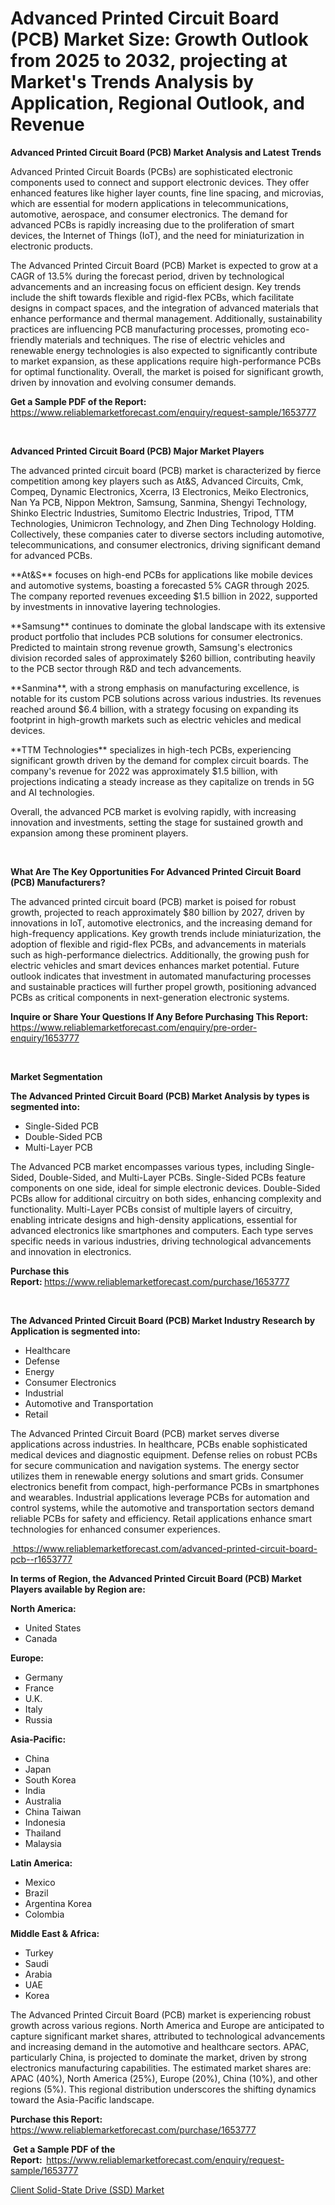 <p><h1>Advanced Printed Circuit Board (PCB) Market Size: Growth Outlook from 2025 to 2032, projecting at Market's Trends Analysis by Application, Regional Outlook, and Revenue</h1></p><p><strong>Advanced Printed Circuit Board (PCB) Market Analysis and Latest Trends</strong></p>
<p><p>Advanced Printed Circuit Boards (PCBs) are sophisticated electronic components used to connect and support electronic devices. They offer enhanced features like higher layer counts, fine line spacing, and microvias, which are essential for modern applications in telecommunications, automotive, aerospace, and consumer electronics. The demand for advanced PCBs is rapidly increasing due to the proliferation of smart devices, the Internet of Things (IoT), and the need for miniaturization in electronic products.</p><p>The Advanced Printed Circuit Board (PCB) Market is expected to grow at a CAGR of 13.5% during the forecast period, driven by technological advancements and an increasing focus on efficient design. Key trends include the shift towards flexible and rigid-flex PCBs, which facilitate designs in compact spaces, and the integration of advanced materials that enhance performance and thermal management. Additionally, sustainability practices are influencing PCB manufacturing processes, promoting eco-friendly materials and techniques. The rise of electric vehicles and renewable energy technologies is also expected to significantly contribute to market expansion, as these applications require high-performance PCBs for optimal functionality. Overall, the market is poised for significant growth, driven by innovation and evolving consumer demands.</p></p>
<p><strong>Get a Sample PDF of the Report:&nbsp;</strong> <a href="https://www.reliablemarketforecast.com/enquiry/request-sample/1653777?utm_campaign=1167&utm_medium=2&utm_source=Github&utm_content=ia&utm_term=12022025&utm_id=advanced-printed-circuit-board-pcb">https://www.reliablemarketforecast.com/enquiry/request-sample/1653777</a></p>
<p>&nbsp;</p>
<p><strong>Advanced Printed Circuit Board (PCB) Major Market Players</strong></p>
<p><p>The advanced printed circuit board (PCB) market is characterized by fierce competition among key players such as At&S, Advanced Circuits, Cmk, Compeq, Dynamic Electronics, Xcerra, I3 Electronics, Meiko Electronics, Nan Ya PCB, Nippon Mektron, Samsung, Sanmina, Shengyi Technology, Shinko Electric Industries, Sumitomo Electric Industries, Tripod, TTM Technologies, Unimicron Technology, and Zhen Ding Technology Holding. Collectively, these companies cater to diverse sectors including automotive, telecommunications, and consumer electronics, driving significant demand for advanced PCBs.</p><p>**At&S** focuses on high-end PCBs for applications like mobile devices and automotive systems, boasting a forecasted 5% CAGR through 2025. The company reported revenues exceeding $1.5 billion in 2022, supported by investments in innovative layering technologies.</p><p>**Samsung** continues to dominate the global landscape with its extensive product portfolio that includes PCB solutions for consumer electronics. Predicted to maintain strong revenue growth, Samsung's electronics division recorded sales of approximately $260 billion, contributing heavily to the PCB sector through R&D and tech advancements.</p><p>**Sanmina**, with a strong emphasis on manufacturing excellence, is notable for its custom PCB solutions across various industries. Its revenues reached around $6.4 billion, with a strategy focusing on expanding its footprint in high-growth markets such as electric vehicles and medical devices.</p><p>**TTM Technologies** specializes in high-tech PCBs, experiencing significant growth driven by the demand for complex circuit boards. The company's revenue for 2022 was approximately $1.5 billion, with projections indicating a steady increase as they capitalize on trends in 5G and AI technologies.</p><p>Overall, the advanced PCB market is evolving rapidly, with increasing innovation and investments, setting the stage for sustained growth and expansion among these prominent players.</p></p>
<p>&nbsp;</p>
<p><strong>What Are The Key Opportunities For Advanced Printed Circuit Board (PCB) Manufacturers?</strong></p>
<p><p>The advanced printed circuit board (PCB) market is poised for robust growth, projected to reach approximately $80 billion by 2027, driven by innovations in IoT, automotive electronics, and the increasing demand for high-frequency applications. Key growth trends include miniaturization, the adoption of flexible and rigid-flex PCBs, and advancements in materials such as high-performance dielectrics. Additionally, the growing push for electric vehicles and smart devices enhances market potential. Future outlook indicates that investment in automated manufacturing processes and sustainable practices will further propel growth, positioning advanced PCBs as critical components in next-generation electronic systems.</p></p>
<p><strong>Inquire or Share Your Questions If Any Before Purchasing This Report:</strong> <a href="https://www.reliablemarketforecast.com/enquiry/pre-order-enquiry/1653777?utm_campaign=1167&utm_medium=2&utm_source=Github&utm_content=ia&utm_term=12022025&utm_id=advanced-printed-circuit-board-pcb">https://www.reliablemarketforecast.com/enquiry/pre-order-enquiry/1653777</a></p>
<p>&nbsp;</p>
<p><strong>Market Segmentation</strong></p>
<p><strong>The Advanced Printed Circuit Board (PCB) Market Analysis by types is segmented into:</strong></p>
<p><ul><li>Single-Sided PCB</li><li>Double-Sided PCB</li><li>Multi-Layer PCB</li></ul></p>
<p><p>The Advanced PCB market encompasses various types, including Single-Sided, Double-Sided, and Multi-Layer PCBs. Single-Sided PCBs feature components on one side, ideal for simple electronic devices. Double-Sided PCBs allow for additional circuitry on both sides, enhancing complexity and functionality. Multi-Layer PCBs consist of multiple layers of circuitry, enabling intricate designs and high-density applications, essential for advanced electronics like smartphones and computers. Each type serves specific needs in various industries, driving technological advancements and innovation in electronics.</p></p>
<p><strong>Purchase this Report:&nbsp;</strong><a href="https://www.reliablemarketforecast.com/purchase/1653777?utm_campaign=1167&utm_medium=2&utm_source=Github&utm_content=ia&utm_term=12022025&utm_id=advanced-printed-circuit-board-pcb">https://www.reliablemarketforecast.com/purchase/1653777</a></p>
<p>&nbsp;</p>
<p><strong>The Advanced Printed Circuit Board (PCB) Market Industry Research by Application is segmented into:</strong></p>
<p><ul><li>Healthcare</li><li>Defense</li><li>Energy</li><li>Consumer Electronics</li><li>Industrial</li><li>Automotive and Transportation</li><li>Retail</li></ul></p>
<p><p>The Advanced Printed Circuit Board (PCB) market serves diverse applications across industries. In healthcare, PCBs enable sophisticated medical devices and diagnostic equipment. Defense relies on robust PCBs for secure communication and navigation systems. The energy sector utilizes them in renewable energy solutions and smart grids. Consumer electronics benefit from compact, high-performance PCBs in smartphones and wearables. Industrial applications leverage PCBs for automation and control systems, while the automotive and transportation sectors demand reliable PCBs for safety and efficiency. Retail applications enhance smart technologies for enhanced consumer experiences.</p></p>
<p><a href="https://www.reliablemarketforecast.com/advanced-printed-circuit-board-pcb--r1653777?utm_campaign=1167&utm_medium=2&utm_source=Github&utm_content=ia&utm_term=12022025&utm_id=advanced-printed-circuit-board-pcb">&nbsp;https://www.reliablemarketforecast.com/advanced-printed-circuit-board-pcb--r1653777</a></p>
<p><strong>In terms of Region, the Advanced Printed Circuit Board (PCB) Market Players available by Region are:</strong></p>
<p>
    <p> <strong> North America: </strong>
        <ul>
            <li>United States</li>
            <li>Canada</li>
        </ul>
        </p> 
    <p> <strong> Europe: </strong>
        <ul>
            <li>Germany</li>
            <li>France</li>
            <li>U.K.</li>
            <li>Italy</li>
            <li>Russia</li>
        </ul>
        </p> 
    <p> <strong> Asia-Pacific: </strong>
        <ul>
            <li>China</li>
            <li>Japan</li>
            <li>South Korea</li>
            <li>India</li>
            <li>Australia</li>
            <li>China Taiwan</li>
            <li>Indonesia</li>
            <li>Thailand</li>
            <li>Malaysia</li>
        </ul>
        </p> 
    <p> <strong> Latin America: </strong>
        <ul>
            <li>Mexico</li>
            <li>Brazil</li>
            <li>Argentina Korea</li>
            <li>Colombia</li>
        </ul>
        </p> 
    <p> <strong> Middle East & Africa: </strong>
        <ul>
            <li>Turkey</li>
            <li>Saudi</li>
            <li>Arabia</li>
            <li>UAE</li>
            <li>Korea</li>
        </ul>
    </p>
    </p>
<p><p>The Advanced Printed Circuit Board (PCB) market is experiencing robust growth across various regions. North America and Europe are anticipated to capture significant market shares, attributed to technological advancements and increasing demand in the automotive and healthcare sectors. APAC, particularly China, is projected to dominate the market, driven by strong electronics manufacturing capabilities. The estimated market shares are: APAC (40%), North America (25%), Europe (20%), China (10%), and other regions (5%). This regional distribution underscores the shifting dynamics toward the Asia-Pacific landscape.</p></p>
<p><strong>Purchase this Report: </strong><a href="https://www.reliablemarketforecast.com/purchase/1653777?utm_campaign=1167&utm_medium=2&utm_source=Github&utm_content=ia&utm_term=12022025&utm_id=advanced-printed-circuit-board-pcb">https://www.reliablemarketforecast.com/purchase/1653777</a></p>
<p>&nbsp;<strong>Get a Sample PDF of the Report:&nbsp;&nbsp;</strong><a href="https://www.reliablemarketforecast.com/enquiry/request-sample/1653777?utm_campaign=1167&utm_medium=2&utm_source=Github&utm_content=ia&utm_term=12022025&utm_id=advanced-printed-circuit-board-pcb">https://www.reliablemarketforecast.com/enquiry/request-sample/1653777</a></p>
<p><strong></strong></p>
<p><p><a href="https://github.com/mabutironaldo/Market-Research-Report-List-7/blob/main/client-solid-state-drive-ssd-market.md?utm_campaign=1167&utm_medium=2&utm_source=Github&utm_content=ia&utm_term=12022025&utm_id=advanced-printed-circuit-board-pcb">Client Solid-State Drive (SSD) Market</a></p></p>